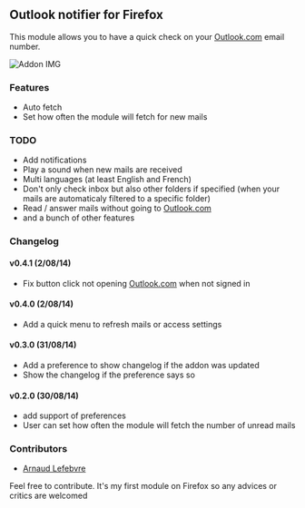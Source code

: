 ## Outlook notifier for Firefox

This module allows you to have a quick check on your [Outlook.com](https://outlook.com) email number.

![Addon IMG](https://addons.cdn.mozilla.net/user-media/previews/full/140/140338.png)

### Features

+ Auto fetch
+ Set how often the module will fetch for new mails

### TODO

+ Add notifications
+ Play a sound when new mails are received
+ Multi languages (at least English and French)
+ Don't only check inbox but also other folders if specified (when your mails are automaticaly filtered to a specific folder)
+ Read / answer mails without going to [Outlook.com](https://outlook.com)
+ and a bunch of other features

### Changelog

#### v0.4.1 (2/08/14)

+ Fix button click not opening [Outlook.com](https://outlook.com) when not signed in

#### v0.4.0 (2/08/14)

+ Add a quick menu to refresh mails or access settings

#### v0.3.0 (31/08/14)

+ Add a preference to show changelog if the addon was updated
+ Show the changelog if the preference says so

#### v0.2.0 (30/08/14)

+ add support of preferences
+ User can set how often the module will fetch the number of unread mails

### Contributors

+ [Arnaud Lefebvre](https://github.com/LefebvreArnaud)

Feel free to contribute. It's my first module on Firefox so any advices or critics are welcomed
